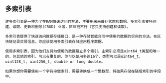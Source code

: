 ## 多索引表

`建多索引表是一种为了在RAM快速访问的方法，主要用来来缓存状态和数据。多索引表支持创建、读取、更新和删除(CRUD) 业务，区块链不行（它只支持创建和读取）。`

`多索引表提供了快速访问数据存储接口，是一种存储智能合同中使用的数据的实用的方法。在区块链记录交易信息，你应该使用多索引表存储应用程序数据。`

`使用多索引表，因为他们支持为使用的数据建立多个索引，主索引必须是uint64_t类型和唯一的，但其他的索引，可以有重复的，你可以使用多达16个，类型可以是uint64_t, uint128_t, uint256_t, double or long double。`

`如果你想你需要使用一个字符串做索引，需要转换成一个整数型，将结果存储在随后索引的字段中。`

